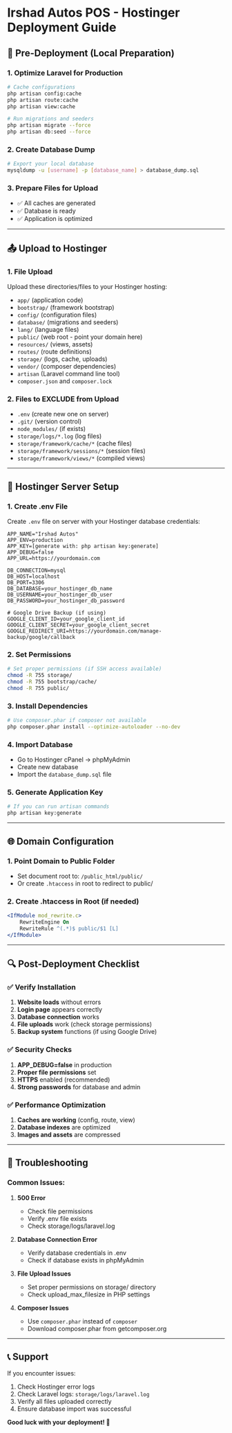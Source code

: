 # Irshad Autos POS - Hostinger Deployment Guide

## 🚀 Pre-Deployment (Local Preparation)

### 1. **Optimize Laravel for Production**
```bash
# Cache configurations
php artisan config:cache
php artisan route:cache
php artisan view:cache

# Run migrations and seeders
php artisan migrate --force
php artisan db:seed --force
```

### 2. **Create Database Dump**
```bash
# Export your local database
mysqldump -u [username] -p [database_name] > database_dump.sql
```

### 3. **Prepare Files for Upload**
- ✅ All caches are generated
- ✅ Database is ready
- ✅ Application is optimized

---

## 📤 Upload to Hostinger

### 1. **File Upload**
Upload these directories/files to your Hostinger hosting:
- `app/` (application code)
- `bootstrap/` (framework bootstrap)
- `config/` (configuration files)
- `database/` (migrations and seeders)
- `lang/` (language files)
- `public/` (web root - point your domain here)
- `resources/` (views, assets)
- `routes/` (route definitions)
- `storage/` (logs, cache, uploads)
- `vendor/` (composer dependencies)
- `artisan` (Laravel command line tool)
- `composer.json` and `composer.lock`

### 2. **Files to EXCLUDE from Upload**
- `.env` (create new one on server)
- `.git/` (version control)
- `node_modules/` (if exists)
- `storage/logs/*.log` (log files)
- `storage/framework/cache/*` (cache files)
- `storage/framework/sessions/*` (session files)
- `storage/framework/views/*` (compiled views)

---

## 🔧 Hostinger Server Setup

### 1. **Create .env File**
Create `.env` file on server with your Hostinger database credentials:
```env
APP_NAME="Irshad Autos"
APP_ENV=production
APP_KEY=[generate with: php artisan key:generate]
APP_DEBUG=false
APP_URL=https://yourdomain.com

DB_CONNECTION=mysql
DB_HOST=localhost
DB_PORT=3306
DB_DATABASE=your_hostinger_db_name
DB_USERNAME=your_hostinger_db_user
DB_PASSWORD=your_hostinger_db_password

# Google Drive Backup (if using)
GOOGLE_CLIENT_ID=your_google_client_id
GOOGLE_CLIENT_SECRET=your_google_client_secret
GOOGLE_REDIRECT_URI=https://yourdomain.com/manage-backup/google/callback
```

### 2. **Set Permissions**
```bash
# Set proper permissions (if SSH access available)
chmod -R 755 storage/
chmod -R 755 bootstrap/cache/
chmod -R 755 public/
```

### 3. **Install Dependencies**
```bash
# Use composer.phar if composer not available
php composer.phar install --optimize-autoloader --no-dev
```

### 4. **Import Database**
- Go to Hostinger cPanel → phpMyAdmin
- Create new database
- Import the `database_dump.sql` file

### 5. **Generate Application Key**
```bash
# If you can run artisan commands
php artisan key:generate
```

---

## 🌐 Domain Configuration

### 1. **Point Domain to Public Folder**
- Set document root to: `/public_html/public/`
- Or create `.htaccess` in root to redirect to public/

### 2. **Create .htaccess in Root (if needed)**
```apache
<IfModule mod_rewrite.c>
    RewriteEngine On
    RewriteRule ^(.*)$ public/$1 [L]
</IfModule>
```

---

## 🔍 Post-Deployment Checklist

### ✅ **Verify Installation**
1. **Website loads** without errors
2. **Login page** appears correctly
3. **Database connection** works
4. **File uploads** work (check storage permissions)
5. **Backup system** functions (if using Google Drive)

### ✅ **Security Checks**
1. **APP_DEBUG=false** in production
2. **Proper file permissions** set
3. **HTTPS** enabled (recommended)
4. **Strong passwords** for database and admin

### ✅ **Performance Optimization**
1. **Caches are working** (config, route, view)
2. **Database indexes** are optimized
3. **Images and assets** are compressed

---

## 🚨 Troubleshooting

### **Common Issues:**

1. **500 Error**
   - Check file permissions
   - Verify .env file exists
   - Check storage/logs/laravel.log

2. **Database Connection Error**
   - Verify database credentials in .env
   - Check if database exists in phpMyAdmin

3. **File Upload Issues**
   - Set proper permissions on storage/ directory
   - Check upload_max_filesize in PHP settings

4. **Composer Issues**
   - Use `composer.phar` instead of `composer`
   - Download composer.phar from getcomposer.org

---

## 📞 Support
If you encounter issues:
1. Check Hostinger error logs
2. Check Laravel logs: `storage/logs/laravel.log`
3. Verify all files uploaded correctly
4. Ensure database import was successful

**Good luck with your deployment! 🎉** 
